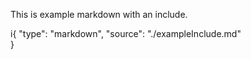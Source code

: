 This is example markdown with an include.

i{
    "type": "markdown",
    "source": "./exampleInclude.md"    
}
